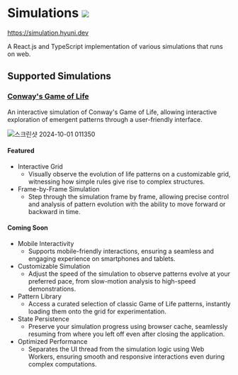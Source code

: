 # Simulations [![](https://img.shields.io/static/v1?label=Sponsor&message=%E2%9D%A4&logo=GitHub&color=%23fe8e86)](https://github.com/sponsors/CubeDr)
https://simulation.hyuni.dev

A React.js and TypeScript implementation of various simulations that runs on web.

## Supported Simulations
### [Conway's Game of Life](https://simulation.hyuni.dev/#/game-of-life)
An interactive simulation of Conway's Game of Life, allowing interactive exploration of emergent patterns through a user-friendly interface.

![스크린샷 2024-10-01 011350](https://github.com/user-attachments/assets/735d52d2-78da-4a77-a9a8-6b7285fcf25f)

#### Featured
* Interactive Grid
  * Visually observe the evolution of life patterns on a customizable grid, witnessing how simple rules give rise to complex structures.
* Frame-by-Frame Simulation
  * Step through the simulation frame by frame, allowing precise control and analysis of pattern evolution with the ability to move forward or backward in time.
#### Coming Soon
* Mobile Interactivity
  * Supports mobile-friendly interactions, ensuring a seamless and engaging experience on smartphones and tablets.
* Customizable Simulation
  * Adjust the speed of the simulation to observe patterns evolve at your preferred pace, from slow-motion analysis to high-speed demonstrations.
* Pattern Library
  * Access a curated selection of classic Game of Life patterns, instantly loading them onto the grid for experimentation.
* State Persistence
  * Preserve your simulation progress using browser cache, seamlessly resuming from where you left off even after closing the application.
* Optimized Performance
  * Separates the UI thread from the simulation logic using Web Workers, ensuring smooth and responsive interactions even during complex computations.
